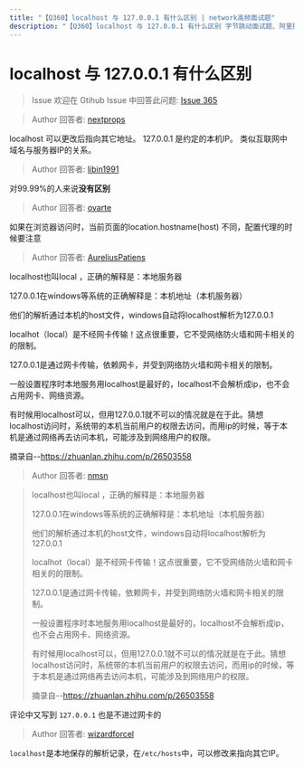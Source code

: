 ```yaml
---
title: "【Q360】localhost 与 127.0.0.1 有什么区别 | network高频面试题"
description: "【Q360】localhost 与 127.0.0.1 有什么区别 字节跳动面试题、阿里腾讯面试题、美团小米面试题。"
---
```


# localhost 与 127.0.0.1 有什么区别

> Issue
> 欢迎在 Gtihub Issue 中回答此问题: [Issue 365](https://github.com/shfshanyue/Daily-Question/issues/365)

> Author
> 回答者: [nextprops](https://github.com/nextprops)

localhost 可以更改后指向其它地址。
127.0.0.1 是约定的本机IP。
类似互联网中域名与服务器IP的关系。

> Author
> 回答者: [libin1991](https://github.com/libin1991)

对99.99%的人来说**没有区别**

> Author
> 回答者: [ovarte](https://github.com/ovarte)

如果在浏览器访问时，当前页面的location.hostname(host) 不同，配置代理的时候要注意

> Author
> 回答者: [AureliusPatiens](https://github.com/AureliusPatiens)

localhost也叫local ，正确的解释是：本地服务器

127.0.0.1在windows等系统的正确解释是：本机地址（本机服务器）

他们的解析通过本机的host文件，windows自动将localhost解析为127.0.0.1

localhot（local）是不经网卡传输！这点很重要，它不受网络防火墙和网卡相关的的限制。

127.0.0.1是通过网卡传输，依赖网卡，并受到网络防火墙和网卡相关的限制。

一般设置程序时本地服务用localhost是最好的，localhost不会解析成ip，也不会占用网卡、网络资源。

有时候用localhost可以，但用127.0.0.1就不可以的情况就是在于此。猜想localhost访问时，系统带的本机当前用户的权限去访问，而用ip的时候，等于本机是通过网络再去访问本机，可能涉及到网络用户的权限。

摘录自--https://zhuanlan.zhihu.com/p/26503558

> Author
> 回答者: [nmsn](https://github.com/nmsn)

> localhost也叫local ，正确的解释是：本地服务器
>
> 127.0.0.1在windows等系统的正确解释是：本机地址（本机服务器）
>
> 他们的解析通过本机的host文件，windows自动将localhost解析为127.0.0.1
>
> localhot（local）是不经网卡传输！这点很重要，它不受网络防火墙和网卡相关的的限制。
>
> 127.0.0.1是通过网卡传输，依赖网卡，并受到网络防火墙和网卡相关的限制。
>
> 一般设置程序时本地服务用localhost是最好的，localhost不会解析成ip，也不会占用网卡、网络资源。
>
> 有时候用localhost可以，但用127.0.0.1就不可以的情况就是在于此。猜想localhost访问时，系统带的本机当前用户的权限去访问，而用ip的时候，等于本机是通过网络再去访问本机，可能涉及到网络用户的权限。
>
> 摘录自--https://zhuanlan.zhihu.com/p/26503558

评论中又写到 `127.0.0.1` 也是不进过网卡的

> Author
> 回答者: [wizardforcel](https://github.com/wizardforcel)

`localhost`是本地保存的解析记录，在`/etc/hosts`中，可以修改来指向其它IP。
